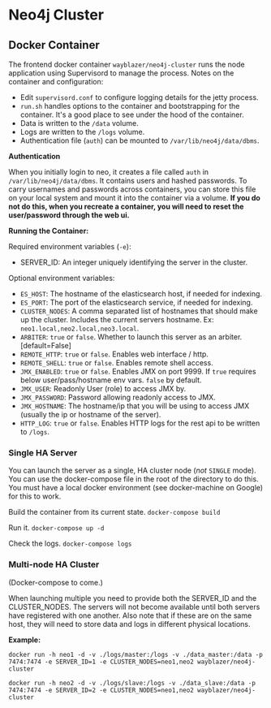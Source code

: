 # Neo4j Cluster

## Docker Container

The frontend docker container `wayblazer/neo4j-cluster` runs the node application using Supervisord to manage the process. Notes on the container and configuration:

- Edit `supervisord.conf` to configure logging details for the jetty process.
- `run.sh` handles options to the container and bootstrapping for the container. It's a good place to see under the hood of the container.
- Data is written to the `/data` volume.
- Logs are written to the `/logs` volume.
- Authentication file (`auth`) can be mounted to `/var/lib/neo4j/data/dbms`.

**Authentication**

When you initially login to neo, it creates a file called `auth` in `/var/lib/neo4j/data/dbms`. It contains users and hashed passwords. To carry usernames and passwords across containers, you can store this file on your local system and mount it into the container via a volume. **If you do not do this, when you recreate a container, you will need to reset the user/password through the web ui.**

**Running the Container:**

Required environment variables (`-e`):
- SERVER_ID: An integer uniquely identifying the server in the cluster.

Optional environment variables:
- `ES_HOST`: The hostname of the elasticsearch host, if needed for indexing.
- `ES_PORT`: The port of the elasticsearch service, if needed for indexing.
- `CLUSTER_NODES`: A comma separated list of hostnames that should make up the cluster. Includes the current servers hostname. Ex: `neo1.local,neo2.local,neo3.local`.
- `ARBITER`: `true` or `false`. Whether to launch this server as an arbiter. [default=False]
- `REMOTE_HTTP`: `true` or `false`. Enables web interface / http.
- `REMOTE_SHELL`: `true` or `false`. Enables remote shell access.
- `JMX_ENABLED`: `true` or `false`. Enables JMX on port 9999. If `true` requires below user/pass/hostname env vars. `false` by default.
- `JMX_USER`: Readonly User (role) to access JMX by.
- `JMX_PASSWORD`: Password allowing readonly access to JMX.
- `JMX_HOSTNAME`: The hostname/ip that you will be using to access JMX (usually the ip or hostname of the server).
- `HTTP_LOG`: `true` or `false`. Enables HTTP logs for the rest api to be written to `/logs`.

### Single HA Server

You can launch the server as a single, HA cluster node (*not* `SINGLE` mode).  You can use the docker-compose file in the root of the directory to do this. You must have a local docker environment (see docker-machine on Google) for this to work.

Build the container from its current state.
`docker-compose build`

Run it.
`docker-compose up -d`

Check the logs.
`docker-compose logs`

### Multi-node HA Cluster

(Docker-compose to come.)

When launching multiple you need to provide both the SERVER_ID and the CLUSTER_NODES. The servers will not become available until both servers have registered with one another. Also note that if these are on the same host, they will need to store data and logs in different physical locations.

**Example:**

```
docker run -h neo1 -d -v ./logs/master:/logs -v ./data_master:/data -p 7474:7474 -e SERVER_ID=1 -e CLUSTER_NODES=neo1,neo2 wayblazer/neo4j-cluster

docker run -h neo2 -d -v ./logs/slave:/logs -v ./data_slave:/data -p 7474:7474 -e SERVER_ID=2 -e CLUSTER_NODES=neo1,neo2 wayblazer/neo4j-cluster
```
